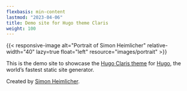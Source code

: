 ```yaml
---
flexbasis: min-content
lastmod: "2023-04-06"
title: Demo site for Hugo theme Claris
weight: 100
---
```


{{< responsive-image alt="Portrait of Simon Heimlicher" relative-width="40" lazy=true float="left" resource="images/portrait" >}}

This is the demo site to showcase the [Hugo Claris theme](https://github.com/simonheimlicher/hugo-claris) for   [Hugo](https://gohugo.io), the world’s fastest static site generator.

Created by [Simon Heimlicher](https://simon.heimlicher.com/about/).
